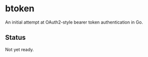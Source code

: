 btoken
======

An initial attempt at OAuth2-style bearer token authentication in Go.


## Status

Not yet ready.
